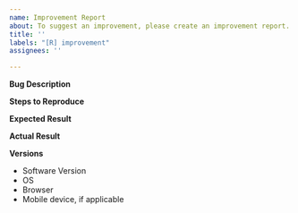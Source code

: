 ```yaml
---
name: Improvement Report
about: To suggest an improvement, please create an improvement report.
title: ''
labels: "[R] improvement"
assignees: ''

---
```


**Bug Description**

**Steps to Reproduce**

**Expected Result**

**Actual Result**

**Versions**
- Software Version
- OS
- Browser
- Mobile device, if applicable
